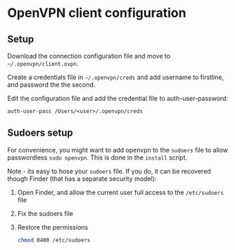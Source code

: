 # OpenVPN client configuration

## Setup

Download the connection configuration file and move to `~/.openvpn/client.ovpn`.

Create a credentials file in `~/.openvpn/creds` and add username to firstline, and password the the second.

Edit the configuration file and add the credential file to auth-user-password:

```shell
auth-user-pass /Users/<user>/.openvpn/creds
```

## Sudoers setup

For convenience, you might want to add openvpn to the `sudoers` file to allow passwordless `sudo openvpn`. This is done in the `install` script.

Note - its easy to hose your `sudoers` file. If you do, it can be recovered though Finder (that has a separate security model):

1.  Open Finder, and allow the current user full access to the `/etc/sudoers` file
2.  Fix the sudoers file
3.  Restore the permissions

    ```sh
    chmod 0400 /etc/sudoers
    ```
